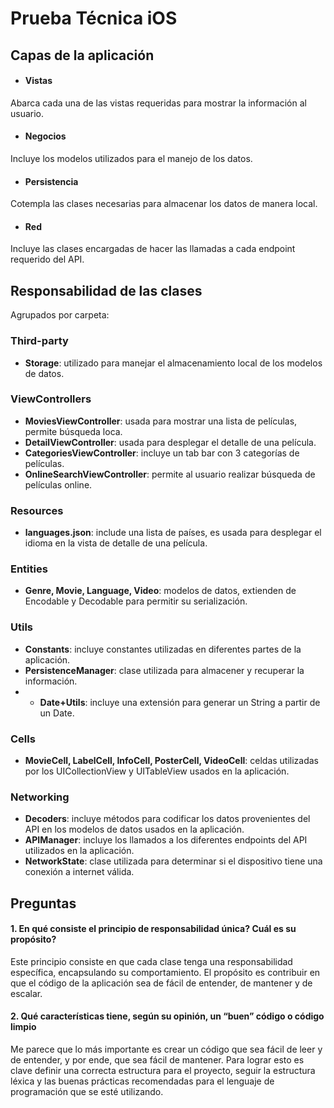 # Prueba Técnica iOS

## Capas de la aplicación

- #### Vistas
Abarca cada una de las vistas requeridas para mostrar la información al usuario.
- #### Negocios
Incluye los modelos utilizados para el manejo de los datos.
- #### Persistencia
Cotempla las clases necesarias para almacenar los datos de manera local.
- #### Red
Incluye las clases encargadas de hacer las llamadas a cada endpoint requerido del API.

## Responsabilidad de las clases
Agrupados por carpeta:
### Third-party
- **Storage**: utilizado para manejar el almacenamiento local de los modelos de datos.
### ViewControllers
- **MoviesViewController**: usada para mostrar una lista de películas, permite búsqueda loca.
- **DetailViewController**: usada para desplegar el detalle de una película.
- **CategoriesViewController**: incluye un tab bar con 3 categorías de películas.
- **OnlineSearchViewController**: permite al usuario realizar búsqueda de películas online.
### Resources
- **languages.json**: include una lista de países, es usada para desplegar el idioma en la vista de detalle de una película.
### Entities
-  **Genre, Movie, Language, Video**: modelos de datos, extienden de Encodable y Decodable para permitir su serialización.
### Utils
- **Constants**: incluye constantes utilizadas en diferentes partes de la aplicación.
- **PersistenceManager**: clase utilizada para almacener y recuperar la información.
- - **Date+Utils**: incluye una extensión para generar un String a partir de un Date.
### Cells
- **MovieCell, LabelCell, InfoCell, PosterCell, VideoCell**: celdas utilizadas por los UICollectionView y UITableView usados en la aplicación.
### Networking
- **Decoders**: incluye métodos para codificar los datos provenientes del API en los modelos de datos usados en la aplicación.
- **APIManager**: incluye los llamados a los diferentes endpoints del API utilizados en la aplicación.
- **NetworkState**: clase utilizada para determinar si el dispositivo tiene una conexión a internet válida.
## Preguntas
#### 1.	En qué consiste el principio de responsabilidad única? Cuál es su propósito?
Este principio consiste en que cada clase tenga una responsabilidad específica, encapsulando su comportamiento. El propósito es contribuir en que el código de la aplicación sea de fácil de entender, de mantener y de escalar. 

#### 2.	Qué características tiene, según su opinión, un “buen” código o código limpio
Me parece que lo más importante es crear un código que sea fácil de leer y de entender, y por ende, que sea fácil de mantener. Para lograr esto es clave definir una correcta estructura para el proyecto, seguir la estructura léxica y las buenas prácticas recomendadas para el lenguaje de programación que se esté utilizando.

